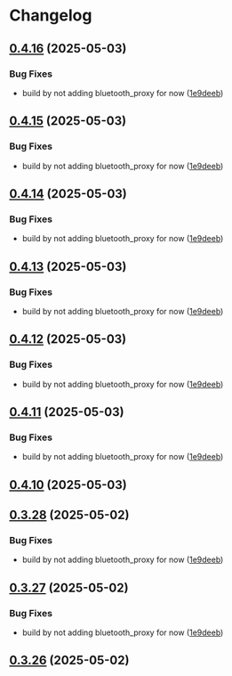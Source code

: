 # Changelog

## [0.4.16](https://github.com/UbiHome/UbiHome/compare/ubihome-bluetooth_proxy-v0.4.15...ubihome-bluetooth_proxy-v0.4.16) (2025-05-03)


### Bug Fixes

* build by not adding bluetooth_proxy for now ([1e9deeb](https://github.com/UbiHome/UbiHome/commit/1e9deeb3cf267044f4082338ca447b5ace39eede))

## [0.4.15](https://github.com/UbiHome/UbiHome/compare/ubihome-bluetooth_proxy-v0.4.14...ubihome-bluetooth_proxy-v0.4.15) (2025-05-03)


### Bug Fixes

* build by not adding bluetooth_proxy for now ([1e9deeb](https://github.com/UbiHome/UbiHome/commit/1e9deeb3cf267044f4082338ca447b5ace39eede))

## [0.4.14](https://github.com/UbiHome/UbiHome/compare/ubihome-bluetooth_proxy-v0.4.13...ubihome-bluetooth_proxy-v0.4.14) (2025-05-03)


### Bug Fixes

* build by not adding bluetooth_proxy for now ([1e9deeb](https://github.com/UbiHome/UbiHome/commit/1e9deeb3cf267044f4082338ca447b5ace39eede))

## [0.4.13](https://github.com/UbiHome/UbiHome/compare/ubihome-bluetooth_proxy-v0.4.12...ubihome-bluetooth_proxy-v0.4.13) (2025-05-03)


### Bug Fixes

* build by not adding bluetooth_proxy for now ([1e9deeb](https://github.com/UbiHome/UbiHome/commit/1e9deeb3cf267044f4082338ca447b5ace39eede))

## [0.4.12](https://github.com/UbiHome/UbiHome/compare/ubihome-bluetooth_proxy-v0.4.11...ubihome-bluetooth_proxy-v0.4.12) (2025-05-03)


### Bug Fixes

* build by not adding bluetooth_proxy for now ([1e9deeb](https://github.com/UbiHome/UbiHome/commit/1e9deeb3cf267044f4082338ca447b5ace39eede))

## [0.4.11](https://github.com/UbiHome/UbiHome/compare/ubihome-bluetooth_proxy-v0.4.10...ubihome-bluetooth_proxy-v0.4.11) (2025-05-03)


### Bug Fixes

* build by not adding bluetooth_proxy for now ([1e9deeb](https://github.com/UbiHome/UbiHome/commit/1e9deeb3cf267044f4082338ca447b5ace39eede))

## [0.4.10](https://github.com/UbiHome/UbiHome/compare/v0.4.9...ubihome-bluetooth_proxy-v0.4.10) (2025-05-03)

## [0.3.28](https://github.com/UbiHome/UbiHome/compare/ubihome-bluetooth_proxy-v0.3.27...ubihome-bluetooth_proxy-v0.3.28) (2025-05-02)


### Bug Fixes

* build by not adding bluetooth_proxy for now ([1e9deeb](https://github.com/UbiHome/UbiHome/commit/1e9deeb3cf267044f4082338ca447b5ace39eede))

## [0.3.27](https://github.com/UbiHome/UbiHome/compare/ubihome-bluetooth_proxy-v0.3.26...ubihome-bluetooth_proxy-v0.3.27) (2025-05-02)


### Bug Fixes

* build by not adding bluetooth_proxy for now ([1e9deeb](https://github.com/UbiHome/UbiHome/commit/1e9deeb3cf267044f4082338ca447b5ace39eede))

## [0.3.26](https://github.com/DanielHabenicht/UbiHome/compare/ubihome-bluetooth_proxy-v0.3.26...ubihome-bluetooth_proxy-v0.3.26) (2025-05-02)
